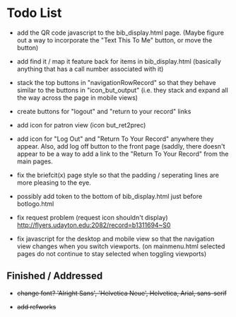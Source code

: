 Todo List
=========

* add the QR code javascript to the bib_display.html page. (Maybe figure out 
a way to incorporate the "Text This To Me" button, or move the button)

* add find it / map it feature back for items in bib_display.html (basically 
anything that has a call number associated with it)

* stack the top buttons in "navigationRowRecord" so that they behave similar to 
the buttons in "icon_but_output" (i.e. they stack and expand all the way across
the page in mobile views) 

* create buttons for "logout" and "return to your record" links

* add icon for patron view (icon but_ret2prec)

* add icon for "Log Out" and  "Return To Your Record" anywhere they appear. 
Also, add log off button to the front page (saddly, there doesn't appear
to be a way to add a link to the "Return To Your Record" from the main pages.

* fix the briefcit(x) page style so that the padding / seperating lines are 
more pleasing to the eye.

* possibly add <!--{pager}--> token to the bottom of bib_display.html just before botlogo.html
 
* fix request problem (request icon shouldn't display) http://flyers.udayton.edu:2082/record=b1311694~S0

* fix javascript for the desktop and mobile view so that the navigation view changes when you switch viewports.
	(on mainmenu.html selected pages do not continue to stay selected when toggling viewports)

Finished / Addressed
--------------------
* ~~change font?
'Alright Sans', 'Helvetica Neue', Helvetica, Arial, sans-serif~~

* ~~add refworks~~